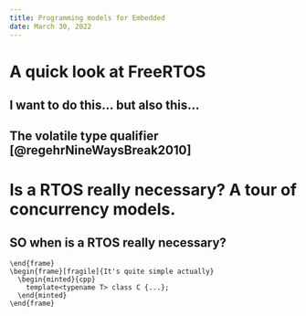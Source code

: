 ```yaml
---
title: Programming models for Embedded
date: March 30, 2022
---
```


# 

# A quick look at FreeRTOS

## I want to do this... but also this...

## The volatile type qualifier [@regehrNineWaysBreak2010]

# Is a RTOS really necessary? A tour of concurrency models.

## SO when is a RTOS really necessary?

```{=latex}
\end{frame}
\begin{frame}[fragile]{It's quite simple actually}
  \begin{minted}{cpp}
    template<typename T> class C {...};
  \end{minted}
\end{frame}
```

